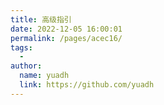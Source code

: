 ```yaml
---
title: 高级指引
date: 2022-12-05 16:00:01
permalink: /pages/acec16/
tags:
  - 
author: 
  name: yuadh
  link: https://github.com/yuadh
---
```

